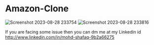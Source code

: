 # Amazon-Clone

![Screenshot 2023-08-28 233754](https://github.com/MohdShafaq/Amazon-Clone/assets/132849021/89f52e89-6510-4448-9768-9708ed2fc20a)
![Screenshot 2023-08-28 233816](https://github.com/MohdShafaq/Amazon-Clone/assets/132849021/46702dbf-3eaf-4992-bbf9-6cd489844bb4)

If you are facing some issue then you can dm me at my Linkedin id
http://www.linkedin.com/in/mohd-shafaq-9b2a66275
